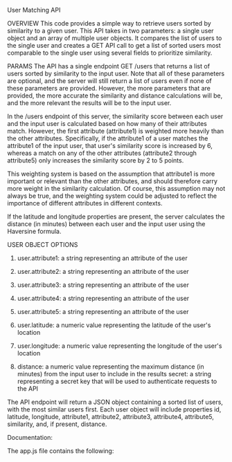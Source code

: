 User Matching API

OVERVIEW
This code provides a simple way to retrieve users sorted by similarity to a given user. This API takes in two parameters: a single user object and an array of multiple user objects. It compares the list of users to the single user and creates a GET API call to get a list of sorted users most comparable to the single user using several fields to prioritize similarity.

PARAMS
The API has a single endpoint GET /users that returns a list of users sorted by similarity to the input user.
Note that all of these parameters are optional, and the server will still return a list of users even if none of these parameters are provided. However, the more parameters that are provided, the more accurate the similarity and distance calculations will be, and the more relevant the results will be to the input user.

In the /users endpoint of this server, the similarity score between each user and the input user is calculated based on how many of their attributes match. However, the first attribute (attribute1) is weighted more heavily than the other attributes. Specifically, if the attribute1 of a user matches the attribute1 of the input user, that user's similarity score is increased by 6, whereas a match on any of the other attributes (attribute2 through attribute5) only increases the similarity score by 2 to 5 points.

This weighting system is based on the assumption that attribute1 is more important or relevant than the other attributes, and should therefore carry more weight in the similarity calculation. Of course, this assumption may not always be true, and the weighting system could be adjusted to reflect the importance of different attributes in different contexts.

If the latitude and longitude properties are present, the server calculates the distance (in minutes) between each user and the input user using the Haversine formula.

USER OBJECT OPTIONS

1. user.attribute1: a string representing an attribute of the user

2. user.attribute2: a string representing an attribute of the user

3. user.attribute3: a string representing an attribute of the user

4. user.attribute4: a string representing an attribute of the user

5. user.attribute5: a string representing an attribute of the user

6. user.latitude: a numeric value representing the latitude of the user's location 

7. user.longitude: a numeric value representing the longitude of the user's location

8. distance: a numeric value representing the maximum distance (in minutes) from the input user to include in the results
secret: a string representing a secret key that will be used to authenticate requests to the API

The API endpoint will return a JSON object containing a sorted list of users, with the most similar users first. Each user object will include properties id, latitude, longitude, attribute1, attribute2, attribute3, attribute4, attribute5, similarity, and, if present, distance.

Documentation:

The app.js file contains the following:




